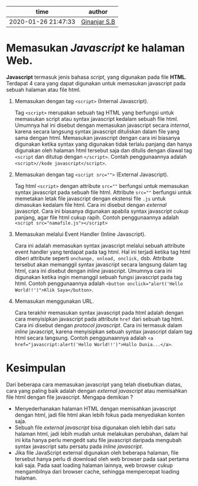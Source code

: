 | time                | author                                    |
|-|-|
| 2020-01-26 21:47:33 | [Ginanjar S.B](https://github.com/egin10) |

# Memasukan _Javascript_ ke halaman Web.

**Javascript** termasuk jenis bahasa _script_, yang digunakan pada file **HTML**. Terdapat 4 cara yang dapat digunakan untuk memasukan javascript pada sebuah halaman atau file html.

1. Memasukan dengan tag `<script>` (Internal Javascript).

   Tag `<script>` merupakan sebuah tag HTML yang berfungsi untuk memasukan script atau syntax javascript kedalam sebuah file html. Umumnya hal ini disebut dengan memasukan javascript secara _internal_, karena secara langsung syntax javascript dituliskan dalam file yang sama dengan html. Memasukan javascript dengan cara ini biasanya digunakan ketika syntax yang digunakan tidak terlalu panjang dan hanya digunakan oleh halaman html tersebut saja dan ditulis dengan diawal tag `<script` dan ditutup dengan `</script>`. Contah penggunaannya adalah `<script>//kode javascript</script>`.

2. Memasukan dengan tag `<script src="">` (External Javascript).

   Tag html `<script>` dengan attribute `src=""` berfungsi untuk memasukan syntax javascript pada sebuah file html. Attribute `src=""` berfungsi untuk memetakan letak file javascript dengan ekstensi file `.js` untuk dimasukan kedalam file html. Cara ini disebut dengan _external_ javascript. Cara ini biasanya digunakan apabila syntax javascript cukup panjang, agar file html cukup rapih. Contoh penggunaannya adalah `<script src="namafile.js"></script>`

3. Memasukan melalui Event Handler (Inline Javascript).

   Cara ini adalah memasukan syntax javascript melalui sebuah attribute event handler yang terdapat pada tag html. Hal ini terjadi ketika tag html diberi attribute seperti `onchange, onload, onclick,` dsb. Attribute tersebut akan memanggil syntax javascript secara langsung dalam tag html, cara ini disebut dengan _inline_ javascript. Umumnya cara ini digunakan ketika ingin memanggil sebuah fungsi javascript pada tag html. Contoh penggunaannya adalah `<button onclick="alert('Hello World!!')">Klik Saya</button>`.

4. Memasukan menggunakan URL.

   Cara terakhir memasukan syntax javascript pada html adalah dengan cara menyisipkan javascript pada attribute `href` dari sebuah tag html. Cara ini disebut dengan _protocol javascript_. Cara ini termasuk dalam _inline_ javascript, karena menyisipkan sebuah syntax javascript dalam tag html secara langsung. Contoh penggunaannya adalah `<a href="javascript:alert('Hello World!!')">Hallo Dunia...</a>`.

# Kesimpulan

Dari beberapa cara memasukan javascript yang telah disebutkan diatas, cara yang paling baik adalah dengan _external javascript_ atau memisahkan file html dengan file javascript. Mengapa demikian ?

- Menyederhanakan halaman HTML dengan memisahkan javascript dengan html, jadi file html akan lebih fokus pada menyediakan konten saja.
- Sebuah file _external javascript_ bisa digunakan oleh lebih dari satu halaman html, jadi lebih mudah untuk melakukan perubahan, dalam hal ini kita hanya perlu mengedit satu file javascript daripada mengubah syntax javascript satu persatu pada _inline javascript_.
- Jika file JavaScript external digunakan oleh beberapa halaman, file tersebut hanya perlu di download oleh web browser pada saat pertama kali saja. Pada saat loading halaman lainnya, web browser cukup mengambilnya dari browser cache, sehingga mempercepat loading halaman.
